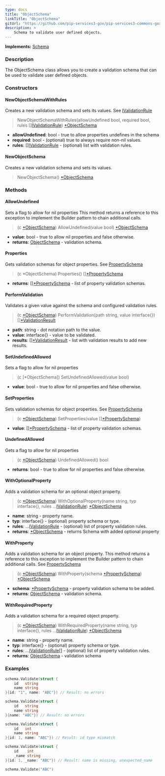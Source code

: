 ```yaml
---
type: docs
title: "ObjectSchema"
linkTitle: "ObjectSchema"
gitUrl: "https://github.com/pip-services3-gox/pip-services3-commons-gox"
description: >
    Schema to validate user defined objects.
---
```


**Implements:** [Schema](../schema)

### Description

The ObjectSchema class allows you to create a validation schema that can be used to validate user defined objects.

### Constructors

#### NewObjectSchemaWithRules
Creates a new validation schema and sets its values. 
See [IValidationRule](../ivalidation_rule)

> NewObjectSchemaWithRules(allowUndefined bool, required bool, rules [][IValidationRule](../ivalidation_rule)) [*ObjectSchema]()

- **allowUndefined**: bool - true to allow properties undefines in the schema
- **required**: bool - (optional) true to always require non-nil values.
- **rules**: [][IValidationRule](../ivalidation_rule) - (optional) list with validation rules.

#### NewObjectSchema
Creates a new validation schema and sets its values.

> NewObjectSchema() [*ObjectSchema]()



### Methods

#### AllowUndefined
Sets a flag to allow for nil properties
This method returns a reference to this exception to implement the Builder pattern
to chain additional calls.

> (c [*ObjectSchema]()) AllowUndefined(value bool) [*ObjectSchema]()

- **value**: bool - true to allow nil properties and false otherwise.
- **returns**: [ObjectSchema](../object_schema) - validation schema.


#### Properties
Gets validation schemas for object properties.
See [PropertySchema](../property_schema)

> (c *ObjectSchema) Properties() [][*PropertySchema](../property_schema)

- **returns**: [][*PropertySchema](../property_schema) - list of property validation schemas.


#### PerformValidation
Validates a given value against the schema and configured validation rules.

> (c [*ObjectSchema]()) PerformValidation(path string, value interface{}) [][*ValidationResult](../validation_result)

- **path**: string - dot notation path to the value.
- **value**: interface{} - value to be validated.
- **results**: [][*ValidationResult](../validation_result) - list with validation results to add new results.


#### SetUndefinedAllowed
Sets a flag to allow for nil properties

> (c [*ObjectSchema]) SetUndefinedAllowed(value bool)

- **value**: bool - true to allow for nil properties and false otherwise.


#### SetProperties
Sets validation schemas for object properties.
See [PropertySchema](../property_schema)

> (c [*ObjectSchema]()) SetProperties(value [][*PropertySchema](../property_schema))

- **value**: [][*PropertySchema](../property_schema) - list of property validation schemas.

#### UndefinedAllowed
Gets a flag to allow for nil properties

> (c [*ObjectSchema]()) UndefinedAllowed() bool

- **returns**: bool - true to allow for nil properties and false otherwise.

#### WithOptionalProperty
Adds a validation schema for an optional object property.

> (c [*ObjectSchema]()) WithOptionalProperty(name string, typ interface{}, rules ...[IValidationRule](../ivalidation_rule)) [*ObjectSchema]()

- **name**: string - property name.
- **typ**: interface{} - (optional) property schema or type.
- **rules**: ...[IValidationRule](../ivalidation_rule) - (optional) list of property validation rules.
- **returns**: [*ObjectSchema]() - returns Schema with added optional property


#### WithProperty
Adds a validation schema for an object property.
This method returns a reference to this exception to implement the Builder pattern
to chain additional calls.
See [PropertySchema](../property_schema)

> (c [*ObjectSchema]()) WithProperty(schema [*PropertySchema](../property_schema)) [*ObjectSchema]()

- **schema**: [*PropertySchema](../property_schema) - property validation schema to be added.
- **returns**: [ObjectSchema]() - validation schema.


#### WithRequiredProperty
Adds a validation schema for a required object property.

> (c [*ObjectSchema]()) WithRequiredProperty(name string, typ interface{}, rules ...[IValidationRule](../ivalidation_rule)) [*ObjectSchema]()

- **name**: string - property name.
- **typ**: interface{} - (optional) property schema or type.
- **rules**: ...[IValidationRule](../ivalidation_rule)[] - (optional) list of property validation rules.
- **returns**: [ObjectSchema]() - validation schema

### Examples

```go
schema.Validate(struct {
	id   string
	name string
}{id: "1", name: "ABC"}) // Result: no errors

schema.Validate(struct {
	id   string
	name string
}{name: "ABC"}) // Result: no errors

schema.Validate(struct {
	id   int
	name string
}{id: 1, name: "ABC"}) // Result: id type mismatch

schema.Validate(struct {
	id    int
	_name string
}{id: 1, _name: "ABC"}) // Result: name is missing, unexpected_name

schema.Validate("ABC")
```
